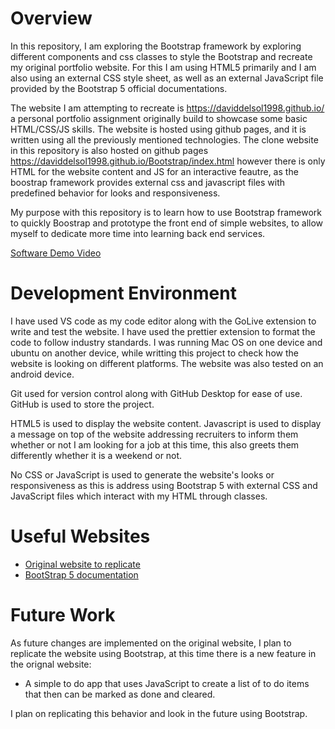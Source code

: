 # Overview

In this repository, I am exploring the Bootstrap framework by exploring different components and css classes to style the Bootstrap and recreate my original portfolio website. For this I am using HTML5 primarily and I am also using an external CSS style sheet, as well as an external JavaScript file provided by the Bootstrap 5 official documentations.

The website I am attempting to recreate is https://daviddelsol1998.github.io/ a personal portfolio assignment originally build to showcase some basic HTML/CSS/JS skills. The website is hosted using github pages, and it is written using all the previously mentioned technologies. The clone website in this repository is also hosted on github pages https://daviddelsol1998.github.io/Bootstrap/index.html however there is only HTML for the website content and JS for an interactive feautre, as the boostrap framework provides external css and javascript files with predefined behavior for looks and responsiveness.

My purpose with this repository is to learn how to use Bootstrap framework to quickly Boostrap and prototype the front end of simple websites, to allow myself to dedicate more time into learning back end services.

[Software Demo Video](https://youtu.be/7iaEAvFAZB4)

# Development Environment

I have used VS code as my code editor along with the GoLive extension to write and test the website. I have used the prettier extension to format the code to follow industry standards. I was running Mac OS on one device and ubuntu on another device, while writting this project to check how the website is looking on different platforms. The website was also tested on an android device. 

Git used for version control along with GitHub Desktop for ease of use. GitHub is used to store the project.

HTML5 is used to display the website content. Javascript is used to display a message on top of the website addressing recruiters to inform them whether or not I am looking for a job at this time, this also greets them differently whether it is a weekend or not.

No CSS or JavaScript is used to generate the website's looks or responsiveness as this is address using Bootstrap 5 with external CSS and JavaScript files which interact with my HTML through classes.

# Useful Websites

* [Original website to replicate](https://daviddelsol1998.github.io/)
* [BootStrap 5 documentation](https://getbootstrap.com/docs/5.1/getting-started/introduction/)

# Future Work

As future changes are implemented on the original website, I plan to replicate the website using Bootstrap, at this time there is a new feature in the orignal website:
- A simple to do app that uses JavaScript to create a list of to do items that then can be marked as done and cleared.

I plan on replicating this behavior and look in the future using Bootstrap.